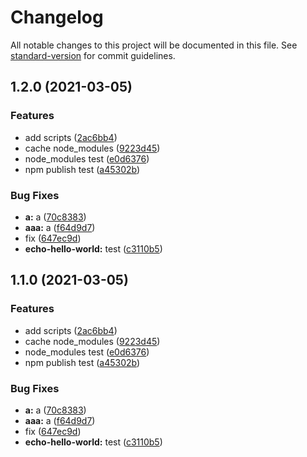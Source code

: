 # Changelog

All notable changes to this project will be documented in this file. See [standard-version](https://github.com/conventional-changelog/standard-version) for commit guidelines.

## 1.2.0 (2021-03-05)


### Features

* add scripts ([2ac6bb4](https://github.com/zhangzhengsmiling/act-test/commit/2ac6bb4d626bb13bc38de80651f12d704b2227f3))
* cache node_modules ([9223d45](https://github.com/zhangzhengsmiling/act-test/commit/9223d4559bdcad264c570b880fd66cc2e9d481d8))
* node_modules test ([e0d6376](https://github.com/zhangzhengsmiling/act-test/commit/e0d6376cd39cd31bd36f9f3b2feb6a42a8f476bb))
* npm publish test ([a45302b](https://github.com/zhangzhengsmiling/act-test/commit/a45302b9deff0dd80045e108df1fad8ae5ed6f80))


### Bug Fixes

* **a:** a ([70c8383](https://github.com/zhangzhengsmiling/act-test/commit/70c838358f01ed8a92fc8bfd91ce9d6aaf0a2a1b))
* **aaa:** a ([f64d9d7](https://github.com/zhangzhengsmiling/act-test/commit/f64d9d76f12526780928493ba39288604c5df98c))
* fix ([647ec9d](https://github.com/zhangzhengsmiling/act-test/commit/647ec9d481f70a33c7f4ace81c8b17ceb289a86b))
* **echo-hello-world:** test ([c3110b5](https://github.com/zhangzhengsmiling/act-test/commit/c3110b54a59ee1991bb3be49b7fde5fc3983e99c))

## 1.1.0 (2021-03-05)


### Features

* add scripts ([2ac6bb4](https://github.com/zhangzhengsmiling/act-test/commit/2ac6bb4d626bb13bc38de80651f12d704b2227f3))
* cache node_modules ([9223d45](https://github.com/zhangzhengsmiling/act-test/commit/9223d4559bdcad264c570b880fd66cc2e9d481d8))
* node_modules test ([e0d6376](https://github.com/zhangzhengsmiling/act-test/commit/e0d6376cd39cd31bd36f9f3b2feb6a42a8f476bb))
* npm publish test ([a45302b](https://github.com/zhangzhengsmiling/act-test/commit/a45302b9deff0dd80045e108df1fad8ae5ed6f80))


### Bug Fixes

* **a:** a ([70c8383](https://github.com/zhangzhengsmiling/act-test/commit/70c838358f01ed8a92fc8bfd91ce9d6aaf0a2a1b))
* **aaa:** a ([f64d9d7](https://github.com/zhangzhengsmiling/act-test/commit/f64d9d76f12526780928493ba39288604c5df98c))
* fix ([647ec9d](https://github.com/zhangzhengsmiling/act-test/commit/647ec9d481f70a33c7f4ace81c8b17ceb289a86b))
* **echo-hello-world:** test ([c3110b5](https://github.com/zhangzhengsmiling/act-test/commit/c3110b54a59ee1991bb3be49b7fde5fc3983e99c))
